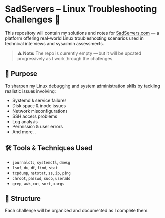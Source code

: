 # SadServers – Linux Troubleshooting Challenges 🐧

This repository will contain my solutions and notes for [SadServers.com](https://sadservers.com/) — a platform offering real-world Linux troubleshooting scenarios used in technical interviews and sysadmin assessments.

> ⚠️ **Note:** The repo is currently empty — but it will be updated progressively as I work through the challenges.

## 🧠 Purpose

To sharpen my Linux debugging and system administration skills by tackling realistic issues involving:

- Systemd & service failures  
- Disk space & inode issues  
- Network misconfigurations  
- SSH access problems  
- Log analysis  
- Permission & user errors  
- And more…

## 🛠 Tools & Techniques Used

- `journalctl`, `systemctl`, `dmesg`  
- `lsof`, `du`, `df`, `find`, `stat`  
- `tcpdump`, `netstat`, `ss`, `ip`, `ping`  
- `chroot`, `passwd`, `sudo`, `useradd`  
- `grep`, `awk`, `cut`, `sort`, `xargs`

## 📁 Structure

Each challenge will be organized and documented as I complete them.
